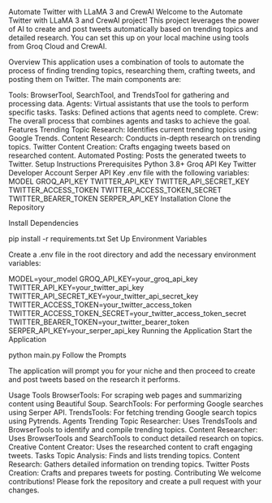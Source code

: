 Automate Twitter with LLaMA 3 and CrewAI
Welcome to the Automate Twitter with LLaMA 3 and CrewAI project! This project leverages the power of AI to create and post tweets automatically based on trending topics and detailed research. You can set this up on your local machine using tools from Groq Cloud and CrewAI.

Overview
This application uses a combination of tools to automate the process of finding trending topics, researching them, crafting tweets, and posting them on Twitter. The main components are:

Tools: BrowserTool, SearchTool, and TrendsTool for gathering and processing data.
Agents: Virtual assistants that use the tools to perform specific tasks.
Tasks: Defined actions that agents need to complete.
Crew: The overall process that combines agents and tasks to achieve the goal.
Features
Trending Topic Research: Identifies current trending topics using Google Trends.
Content Research: Conducts in-depth research on trending topics.
Twitter Content Creation: Crafts engaging tweets based on researched content.
Automated Posting: Posts the generated tweets to Twitter.
Setup Instructions
Prerequisites
Python 3.8+
Groq API Key
Twitter Developer Account
Serper API Key
.env file with the following variables:
MODEL
GROQ_API_KEY
TWITTER_API_KEY
TWITTER_API_SECRET_KEY
TWITTER_ACCESS_TOKEN
TWITTER_ACCESS_TOKEN_SECRET
TWITTER_BEARER_TOKEN
SERPER_API_KEY
Installation
Clone the Repository

Install Dependencies

pip install -r requirements.txt
Set Up Environment Variables

Create a .env file in the root directory and add the necessary environment variables:

MODEL=your_model
GROQ_API_KEY=your_groq_api_key
TWITTER_API_KEY=your_twitter_api_key
TWITTER_API_SECRET_KEY=your_twitter_api_secret_key
TWITTER_ACCESS_TOKEN=your_twitter_access_token
TWITTER_ACCESS_TOKEN_SECRET=your_twitter_access_token_secret
TWITTER_BEARER_TOKEN=your_twitter_bearer_token
SERPER_API_KEY=your_serper_api_key
Running the Application
Start the Application

python main.py
Follow the Prompts

The application will prompt you for your niche and then proceed to create and post tweets based on the research it performs.

Usage
Tools
BrowserTools: For scraping web pages and summarizing content using Beautiful Soup.
SearchTools: For performing Google searches using Serper API.
TrendsTools: For fetching trending Google search topics using Pytrends.
Agents
Trending Topic Researcher: Uses TrendsTools and BrowserTools to identify and compile trending topics.
Content Researcher: Uses BrowserTools and SearchTools to conduct detailed research on topics.
Creative Content Creator: Uses the researched content to craft engaging tweets.
Tasks
Topic Analysis: Finds and lists trending topics.
Content Research: Gathers detailed information on trending topics.
Twitter Posts Creation: Crafts and prepares tweets for posting.
Contributing
We welcome contributions! Please fork the repository and create a pull request with your changes.

